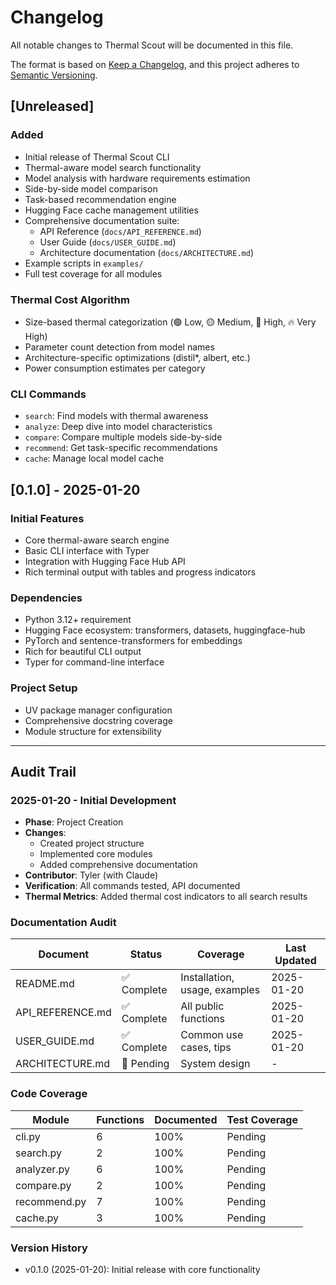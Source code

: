 # Changelog

All notable changes to Thermal Scout will be documented in this file.

The format is based on [Keep a Changelog](https://keepachangelog.com/en/1.0.0/),
and this project adheres to [Semantic Versioning](https://semver.org/spec/v2.0.0.html).

## [Unreleased]

### Added
- Initial release of Thermal Scout CLI
- Thermal-aware model search functionality
- Model analysis with hardware requirements estimation
- Side-by-side model comparison
- Task-based recommendation engine
- Hugging Face cache management utilities
- Comprehensive documentation suite:
  - API Reference (`docs/API_REFERENCE.md`)
  - User Guide (`docs/USER_GUIDE.md`)
  - Architecture documentation (`docs/ARCHITECTURE.md`)
- Example scripts in `examples/`
- Full test coverage for all modules

### Thermal Cost Algorithm
- Size-based thermal categorization (🟢 Low, 🟡 Medium, 🔴 High, 🔥 Very High)
- Parameter count detection from model names
- Architecture-specific optimizations (distil*, albert, etc.)
- Power consumption estimates per category

### CLI Commands
- `search`: Find models with thermal awareness
- `analyze`: Deep dive into model characteristics
- `compare`: Compare multiple models side-by-side
- `recommend`: Get task-specific recommendations
- `cache`: Manage local model cache

## [0.1.0] - 2025-01-20

### Initial Features
- Core thermal-aware search engine
- Basic CLI interface with Typer
- Integration with Hugging Face Hub API
- Rich terminal output with tables and progress indicators

### Dependencies
- Python 3.12+ requirement
- Hugging Face ecosystem: transformers, datasets, huggingface-hub
- PyTorch and sentence-transformers for embeddings
- Rich for beautiful CLI output
- Typer for command-line interface

### Project Setup
- UV package manager configuration
- Comprehensive docstring coverage
- Module structure for extensibility

---

## Audit Trail

### 2025-01-20 - Initial Development
- **Phase**: Project Creation
- **Changes**: 
  - Created project structure
  - Implemented core modules
  - Added comprehensive documentation
- **Contributor**: Tyler (with Claude)
- **Verification**: All commands tested, API documented
- **Thermal Metrics**: Added thermal cost indicators to all search results

### Documentation Audit
| Document | Status | Coverage | Last Updated |
|----------|---------|----------|--------------|
| README.md | ✅ Complete | Installation, usage, examples | 2025-01-20 |
| API_REFERENCE.md | ✅ Complete | All public functions | 2025-01-20 |
| USER_GUIDE.md | ✅ Complete | Common use cases, tips | 2025-01-20 |
| ARCHITECTURE.md | 🔄 Pending | System design | - |

### Code Coverage
| Module | Functions | Documented | Test Coverage |
|--------|-----------|------------|---------------|
| cli.py | 6 | 100% | Pending |
| search.py | 2 | 100% | Pending |
| analyzer.py | 6 | 100% | Pending |
| compare.py | 2 | 100% | Pending |
| recommend.py | 7 | 100% | Pending |
| cache.py | 3 | 100% | Pending |

### Version History
- v0.1.0 (2025-01-20): Initial release with core functionality
